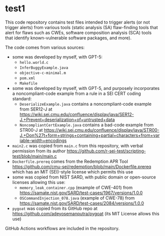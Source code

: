 # test1

This code repository contains test files intended to trigger alerts (or not trigger alerts) from various tools (static analysis (SA) flaw-finding tools that alert for flaws such as CWEs, software composition analysis (SCA) tools that identify known-vulnerable software packages, and more).

The code comes from various sources:

* some was developed by myself, with GPT-5:
  * `hello.world.c`
  * `InferBuggyExample.java`
  * `objective-c-minimal.m`
  * `pom.xml`
  * `Makefile`
* some was developed by myself, with GPT-5, and purposely incorporates a noncompliant-code example from a rule in a SEI CERT coding standard:
  * `DeserializeExample.java` contains a noncompliant-code example from SER12-J at https://wiki.sei.cmu.edu/confluence/display/java/SER12-J.+Prevent+deserialization+of+untrusted+data
  * `NoncompliantCertExample.java` contains a bad-code example from STR00-J at https://wiki.sei.cmu.edu/confluence/display/java/STR00-J.+Don%27t+form+strings+containing+partial+characters+from+variable-width+encodings
* `main2.c` was copied from `main.c` from  this repository, with verbal permission from its author https://github.com/r-sei-test/scripting-test/blob/main/main.c
* `Dockerfile.prereq` comes from the Redemption APR Tool https://github.com/cmu-sei/redemption/blob/main/Dockerfile.prereq which has an MIT (SEI)-style license which permits this use
* some was copied from NIST SARD, with public domain or open-source licenses allowing this use:
  * `memory_leak_container.cpp` (example of CWE-401) from https://samate.nist.gov/SARD/test-cases/1967/versions/1.0.0
  * `OSCommandInjection_078.java` (example of CWE-78) from https://samate.nist.gov/SARD/test-cases/2084/versions/1.0.0
* `pygoat` was copied from its GitHub repo at https://github.com/adeyosemanputra/pygoat (its MIT License allows this use)


GitHub Actions workflows are included in the repository.